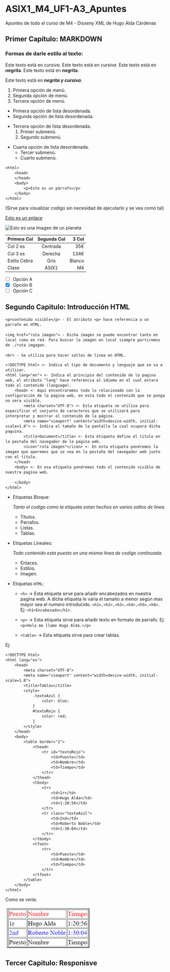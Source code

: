 # ASIX1_M4_UF1-A3_Apuntes

Apuntes de todo el curso de M4 - Disseny XML de Hugo Alda Cárdenas

## Primer Capítulo: MARKDOWN

### Formas de darle estilo al texto:

Este texto está en *cursiva*.
Este texto está en *cursiva*.
Este texto está en **negrita**.
Este texto está en **negrita**.

Este texto está en ***negrita y cursiva***.

1. Primera opción de menú.
2. Segunda opción de menú.
3. Tercera opción de menú.

* Primera opción de lista desordenada.
* Segunda opción de lista desordenada.

- Tercera opción de lista desordenada.
    1. Primer submenú.
    2. Segundo submenú.
* Cuarta opción de lista desordenada.
  * Tercer submenú.
  * Cuarto submenú.

```
<html>
    <head>
    </head>
    <body>
        <p>Esto es un párrafo</p>
    </body>
</html>
```

(Sirve para visualizar codigo sin necesidad de ejecutarlo y se vea como tal)

[Esto es un enlace](http://joan23.fje.edu "Enlace a la web del cole")

![Esto es una imagen de un planeta](https://github.com/HugoAlda/ASIX1_M4_UF1-A3_Apuntes/blob/main/img/Escudo%20Bar%C3%A7a.png "Escudo del Barça")

|Primera Col|Segunda Col|3 Col|
|----------------|:-------------:|---------------:|
|Col 2 es|Centrada|35€|
|Col 3 es|Derecha| 134€|
|Estilo Cebra|Gris|Blanco|
|Clase|ASIX1|M4|
-[ ] Opción A
-[X] Opción B
-[ ] Opción C

## Segundo Capitulo: Introducción HTML

```
<p>contenido visible</p> - El atributo <p> hace referencia a un parrafo en HTML.

<img href="ruta imagen"> - Dicha imagen se puede encontrar tanto en local como en red. Para buscar la imagen en local siempre partiremos de ./ruta imgagen.

<br> - Se utiliza para hacer saltos de linea en HTML.
```

```
<!DOCTYPE html> <- Indica el tipo de documento y lenguaje que se va a utilizar.
<html lang="en"> <- Indica el principio del contenido de la pagina web, el atributo "lang" hace referencia al idioma en el cual estara todo el contenido (language).
    <head> <- Aqui encontraremos todo lo relacionado con la configuración de la pagina web, en esta todo el contenido que se ponga no sera visible.
        <meta charset="UTF-8"> <- Esta etiqueta se utiliza para especificar el conjunto de caracteres que se utilizará para interpretar y mostrar el contenido de la página.
        <meta name="viewport" content="width=device-width, initial-scale=1.0"> <- Indica el tamaño de la pantalla la cual ocupara dicha paguina.
        <title>Document</title> <- Esta etiqueta define el titulo en la pestaña del navegador de la pagina web.
        <icon>"ruta imagen"</icon> <- En esta etiqueta pondremos la imagen que queremos que se vea en la pestaña del navegador web junto con el titulo.
    </head>
    <body> <- En esa etiqueta pondremos todo el contenido visible de nuestra pagina web.
        
    </body>
</html>
```

* Etiquetas Bloque:
  
    *Tanto el codigo como la etiqueta estan hechos en varios saltos de linea.*

  * Titulos.
  * Parrafos.
  * Listas.
  * Tablas.

* Etiquetas Lineales:

    *Todo contenido esta puesto en una misma linea de codigo continuada.*

  * Enlaces.
  * Estilos.
  * Imagen.

* Etiquetas ```HTML```:

  * ```<h>``` -> Esta etiqueta sirve para añadir encabezados en nuestra pagina web. A dicha etiqueta le varia el tamaño a menor según mas mayor sea el numero introducido. ```<h1>,<h2>,<h3>,<h4>,<h5>,<h6>```. Ej: ```<h1>Encabezado</h1>```.
  * ```<p>``` -> Esta etiqueta sirve para añadir texto en formato de parrafo. Ej: ```<p>Hola me llamo Hugo Alda.</p>```

  * ```<table>``` -> Esta etiqueta sirve para crear tablas.

Ej:

```
<!DOCTYPE html>
<html lang="es">
    <head>
        <meta charset="UTF-8">
        <meta name="viewport" content="width=device-width, initial-scale=1.0">
        <title>Tablas</title>
        <style>
            .textoAzul {
                color: blue;
            }
            #textoRojo {
                color: red;
            }
        </style>
    </head>
    <body>
        <table border="2">
            <thead>
                <tr id="textoRojo">
                    <td>Puesto</td>
                    <td>Nombre</td>
                    <td>Tiempo</td>
                </tr>
            </thead>
            <tbody>
                <tr>
                    <td>1r</td>
                    <td>Hugo Alda</td>
                    <td>1:20:56</td>
                </tr>
                <tr class="textoAzul">
                    <td>2nd</td>
                    <td>Roberto Noble</td>
                    <td>1:30:04</td>
                </tr>
            </tbody>
            <tfoot>
                <tr>
                    <td>Puesto</td>
                    <td>Nombre</td>
                    <td>Tiempo</td>
                </tr>
            </tfoot>
        </table>
    </body>
</html>
```

Como se vería:

![Esto es la imagen de la tabla](https://github.com/HugoAlda/ASIX1_M4_UF1-A3_Apuntes/blob/main/img/Tabla.png "Ej Tabla")

## Tercer Capitulo: Responisve

